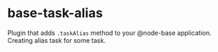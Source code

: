 # base-task-alias
Plugin that adds `.taskAlias` method to your @node-base application. Creating alias task for some task.
